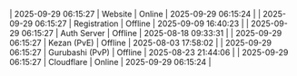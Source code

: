 | 2025-09-29 06:15:27 | Website | Online | 2025-09-29 06:15:24 |
| 2025-09-29 06:15:27 | Registration | Offline | 2025-09-09 16:40:23 |
| 2025-09-29 06:15:27 | Auth Server | Offline | 2025-08-18 09:33:31 |
| 2025-09-29 06:15:27 | Kezan (PvE) | Offline | 2025-08-03 17:58:02 |
| 2025-09-29 06:15:27 | Gurubashi (PvP) | Offline | 2025-08-23 21:44:06 |
| 2025-09-29 06:15:27 | Cloudflare | Online | 2025-09-29 06:15:24 |
